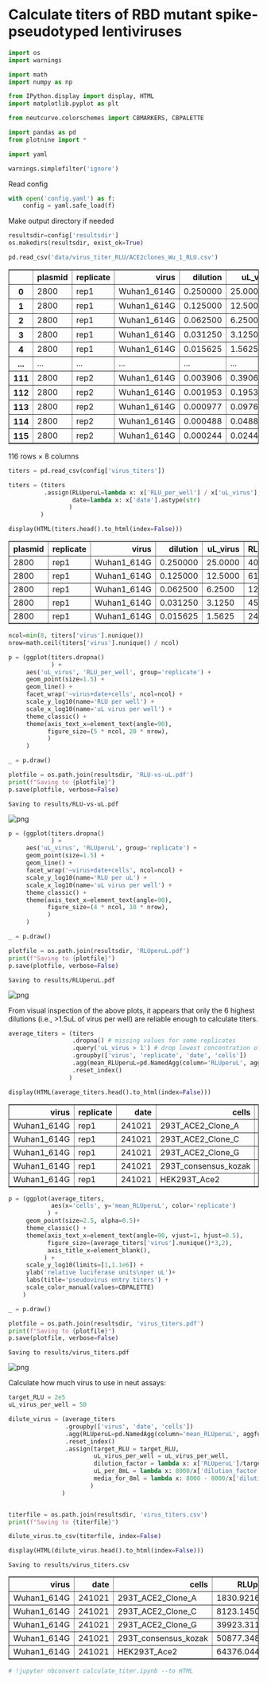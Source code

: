 # Calculate titers of RBD mutant spike-pseudotyped lentiviruses


```python
import os
import warnings

import math
import numpy as np 

from IPython.display import display, HTML
import matplotlib.pyplot as plt

from neutcurve.colorschemes import CBMARKERS, CBPALETTE

import pandas as pd
from plotnine import *

import yaml
```


```python
warnings.simplefilter('ignore')
```

Read config



```python
with open('config.yaml') as f:
    config = yaml.safe_load(f)
```

Make output directory if needed


```python
resultsdir=config['resultsdir']
os.makedirs(resultsdir, exist_ok=True)
```


```python
pd.read_csv('data/virus_titer_RLU/ACE2clones_Wu_1_RLU.csv')
```




<div>
<style scoped>
    .dataframe tbody tr th:only-of-type {
        vertical-align: middle;
    }

    .dataframe tbody tr th {
        vertical-align: top;
    }

    .dataframe thead th {
        text-align: right;
    }
</style>
<table border="1" class="dataframe">
  <thead>
    <tr style="text-align: right;">
      <th></th>
      <th>plasmid</th>
      <th>replicate</th>
      <th>virus</th>
      <th>dilution</th>
      <th>uL_virus</th>
      <th>RLU_per_well</th>
      <th>date</th>
      <th>cells</th>
    </tr>
  </thead>
  <tbody>
    <tr>
      <th>0</th>
      <td>2800</td>
      <td>rep1</td>
      <td>Wuhan1_614G</td>
      <td>0.250000</td>
      <td>25.000000</td>
      <td>4085192</td>
      <td>241021</td>
      <td>293T_consensus_kozak</td>
    </tr>
    <tr>
      <th>1</th>
      <td>2800</td>
      <td>rep1</td>
      <td>Wuhan1_614G</td>
      <td>0.125000</td>
      <td>12.500000</td>
      <td>613486</td>
      <td>241021</td>
      <td>293T_consensus_kozak</td>
    </tr>
    <tr>
      <th>2</th>
      <td>2800</td>
      <td>rep1</td>
      <td>Wuhan1_614G</td>
      <td>0.062500</td>
      <td>6.250000</td>
      <td>128746</td>
      <td>241021</td>
      <td>293T_consensus_kozak</td>
    </tr>
    <tr>
      <th>3</th>
      <td>2800</td>
      <td>rep1</td>
      <td>Wuhan1_614G</td>
      <td>0.031250</td>
      <td>3.125000</td>
      <td>45646</td>
      <td>241021</td>
      <td>293T_consensus_kozak</td>
    </tr>
    <tr>
      <th>4</th>
      <td>2800</td>
      <td>rep1</td>
      <td>Wuhan1_614G</td>
      <td>0.015625</td>
      <td>1.562500</td>
      <td>24070</td>
      <td>241021</td>
      <td>293T_consensus_kozak</td>
    </tr>
    <tr>
      <th>...</th>
      <td>...</td>
      <td>...</td>
      <td>...</td>
      <td>...</td>
      <td>...</td>
      <td>...</td>
      <td>...</td>
      <td>...</td>
    </tr>
    <tr>
      <th>111</th>
      <td>2800</td>
      <td>rep2</td>
      <td>Wuhan1_614G</td>
      <td>0.003906</td>
      <td>0.390625</td>
      <td>6673</td>
      <td>241021</td>
      <td>293T_ACE2_Clone_G</td>
    </tr>
    <tr>
      <th>112</th>
      <td>2800</td>
      <td>rep2</td>
      <td>Wuhan1_614G</td>
      <td>0.001953</td>
      <td>0.195312</td>
      <td>5191</td>
      <td>241021</td>
      <td>293T_ACE2_Clone_G</td>
    </tr>
    <tr>
      <th>113</th>
      <td>2800</td>
      <td>rep2</td>
      <td>Wuhan1_614G</td>
      <td>0.000977</td>
      <td>0.097656</td>
      <td>2915</td>
      <td>241021</td>
      <td>293T_ACE2_Clone_G</td>
    </tr>
    <tr>
      <th>114</th>
      <td>2800</td>
      <td>rep2</td>
      <td>Wuhan1_614G</td>
      <td>0.000488</td>
      <td>0.048828</td>
      <td>1228</td>
      <td>241021</td>
      <td>293T_ACE2_Clone_G</td>
    </tr>
    <tr>
      <th>115</th>
      <td>2800</td>
      <td>rep2</td>
      <td>Wuhan1_614G</td>
      <td>0.000244</td>
      <td>0.024414</td>
      <td>261</td>
      <td>241021</td>
      <td>293T_ACE2_Clone_G</td>
    </tr>
  </tbody>
</table>
<p>116 rows × 8 columns</p>
</div>




```python
titers = pd.read_csv(config['virus_titers'])

titers = (titers
          .assign(RLUperuL=lambda x: x['RLU_per_well'] / x['uL_virus'],
                  date=lambda x: x['date'].astype(str)
                 )
         )

display(HTML(titers.head().to_html(index=False)))
```


<table border="1" class="dataframe">
  <thead>
    <tr style="text-align: right;">
      <th>plasmid</th>
      <th>replicate</th>
      <th>virus</th>
      <th>dilution</th>
      <th>uL_virus</th>
      <th>RLU_per_well</th>
      <th>date</th>
      <th>cells</th>
      <th>RLUperuL</th>
    </tr>
  </thead>
  <tbody>
    <tr>
      <td>2800</td>
      <td>rep1</td>
      <td>Wuhan1_614G</td>
      <td>0.250000</td>
      <td>25.0000</td>
      <td>4085192</td>
      <td>241021</td>
      <td>293T_consensus_kozak</td>
      <td>163407.68</td>
    </tr>
    <tr>
      <td>2800</td>
      <td>rep1</td>
      <td>Wuhan1_614G</td>
      <td>0.125000</td>
      <td>12.5000</td>
      <td>613486</td>
      <td>241021</td>
      <td>293T_consensus_kozak</td>
      <td>49078.88</td>
    </tr>
    <tr>
      <td>2800</td>
      <td>rep1</td>
      <td>Wuhan1_614G</td>
      <td>0.062500</td>
      <td>6.2500</td>
      <td>128746</td>
      <td>241021</td>
      <td>293T_consensus_kozak</td>
      <td>20599.36</td>
    </tr>
    <tr>
      <td>2800</td>
      <td>rep1</td>
      <td>Wuhan1_614G</td>
      <td>0.031250</td>
      <td>3.1250</td>
      <td>45646</td>
      <td>241021</td>
      <td>293T_consensus_kozak</td>
      <td>14606.72</td>
    </tr>
    <tr>
      <td>2800</td>
      <td>rep1</td>
      <td>Wuhan1_614G</td>
      <td>0.015625</td>
      <td>1.5625</td>
      <td>24070</td>
      <td>241021</td>
      <td>293T_consensus_kozak</td>
      <td>15404.80</td>
    </tr>
  </tbody>
</table>



```python
ncol=min(8, titers['virus'].nunique())
nrow=math.ceil(titers['virus'].nunique() / ncol)

p = (ggplot(titers.dropna()
            ) +
     aes('uL_virus', 'RLU_per_well', group='replicate') +
     geom_point(size=1.5) +
     geom_line() +
     facet_wrap('~virus+date+cells', ncol=ncol) +
     scale_y_log10(name='RLU per well') +
     scale_x_log10(name='uL virus per well') +
     theme_classic() +
     theme(axis_text_x=element_text(angle=90),
           figure_size=(5 * ncol, 20 * nrow),
           )
     )

_ = p.draw()

plotfile = os.path.join(resultsdir, 'RLU-vs-uL.pdf')
print(f"Saving to {plotfile}")
p.save(plotfile, verbose=False)
```

    Saving to results/RLU-vs-uL.pdf



    
![png](virus_titers_files/virus_titers_9_1.png)
    



```python
p = (ggplot(titers.dropna()
            ) +
     aes('uL_virus', 'RLUperuL', group='replicate') +
     geom_point(size=1.5) +
     geom_line() +
     facet_wrap('~virus+date+cells', ncol=ncol) +
     scale_y_log10(name='RLU per uL') +
     scale_x_log10(name='uL virus per well') +
     theme_classic() +
     theme(axis_text_x=element_text(angle=90),
           figure_size=(4 * ncol, 10 * nrow),
           ) 
     )

_ = p.draw()

plotfile = os.path.join(resultsdir, 'RLUperuL.pdf')
print(f"Saving to {plotfile}")
p.save(plotfile, verbose=False)
```

    Saving to results/RLUperuL.pdf



    
![png](virus_titers_files/virus_titers_10_1.png)
    


From visual inspection of the above plots, it appears that only the 6 highest dilutions (i.e., >1.5uL of virus per well) are reliable enough to calculate titers. 


```python
average_titers = (titers
                  .dropna() # missing values for some replicates
                  .query('uL_virus > 1') # drop lowest concentration of virus
                  .groupby(['virus', 'replicate', 'date', 'cells'])
                  .agg(mean_RLUperuL=pd.NamedAgg(column='RLUperuL', aggfunc=np.mean))
                  .reset_index()
                 )

display(HTML(average_titers.head().to_html(index=False)))
```


<table border="1" class="dataframe">
  <thead>
    <tr style="text-align: right;">
      <th>virus</th>
      <th>replicate</th>
      <th>date</th>
      <th>cells</th>
      <th>mean_RLUperuL</th>
    </tr>
  </thead>
  <tbody>
    <tr>
      <td>Wuhan1_614G</td>
      <td>rep1</td>
      <td>241021</td>
      <td>293T_ACE2_Clone_A</td>
      <td>1771.266667</td>
    </tr>
    <tr>
      <td>Wuhan1_614G</td>
      <td>rep1</td>
      <td>241021</td>
      <td>293T_ACE2_Clone_C</td>
      <td>6343.790000</td>
    </tr>
    <tr>
      <td>Wuhan1_614G</td>
      <td>rep1</td>
      <td>241021</td>
      <td>293T_ACE2_Clone_G</td>
      <td>37624.700000</td>
    </tr>
    <tr>
      <td>Wuhan1_614G</td>
      <td>rep1</td>
      <td>241021</td>
      <td>293T_consensus_kozak</td>
      <td>52619.488000</td>
    </tr>
    <tr>
      <td>Wuhan1_614G</td>
      <td>rep1</td>
      <td>241021</td>
      <td>HEK293T_Ace2</td>
      <td>67143.120000</td>
    </tr>
  </tbody>
</table>



```python
p = (ggplot(average_titers, 
            aes(x='cells', y='mean_RLUperuL', color='replicate')
           ) +
     geom_point(size=2.5, alpha=0.5)+
     theme_classic() +
     theme(axis_text_x=element_text(angle=90, vjust=1, hjust=0.5),
           figure_size=(average_titers['virus'].nunique()*3,2),
           axis_title_x=element_blank(),
          ) +
     scale_y_log10(limits=[1,1.1e6]) +
     ylab('relative luciferase units\nper uL')+
     labs(title='pseudovirus entry titers') +
     scale_color_manual(values=CBPALETTE)
    )

_ = p.draw()

plotfile = os.path.join(resultsdir, 'virus_titers.pdf')
print(f"Saving to {plotfile}")
p.save(plotfile, verbose=False)
```

    Saving to results/virus_titers.pdf



    
![png](virus_titers_files/virus_titers_13_1.png)
    


Calculate how much virus to use in neut assays:


```python
target_RLU = 2e5
uL_virus_per_well = 50

dilute_virus = (average_titers
                .groupby(['virus', 'date', 'cells'])
                .agg(RLUperuL=pd.NamedAgg(column='mean_RLUperuL', aggfunc=np.mean))
                .reset_index()
                .assign(target_RLU = target_RLU,
                        uL_virus_per_well = uL_virus_per_well,
                        dilution_factor = lambda x: x['RLUperuL']/target_RLU*uL_virus_per_well,
                        uL_per_8mL = lambda x: 8000/x['dilution_factor'],
                        media_for_8ml = lambda x: 8000 - 8000/x['dilution_factor']
                       )
               )


titerfile = os.path.join(resultsdir, 'virus_titers.csv')
print(f"Saving to {titerfile}")

dilute_virus.to_csv(titerfile, index=False)

display(HTML(dilute_virus.head().to_html(index=False)))
```

    Saving to results/virus_titers.csv



<table border="1" class="dataframe">
  <thead>
    <tr style="text-align: right;">
      <th>virus</th>
      <th>date</th>
      <th>cells</th>
      <th>RLUperuL</th>
      <th>target_RLU</th>
      <th>uL_virus_per_well</th>
      <th>dilution_factor</th>
      <th>uL_per_8mL</th>
      <th>media_for_8ml</th>
    </tr>
  </thead>
  <tbody>
    <tr>
      <td>Wuhan1_614G</td>
      <td>241021</td>
      <td>293T_ACE2_Clone_A</td>
      <td>1830.921667</td>
      <td>200000.0</td>
      <td>50</td>
      <td>0.457730</td>
      <td>17477.536359</td>
      <td>-9477.536359</td>
    </tr>
    <tr>
      <td>Wuhan1_614G</td>
      <td>241021</td>
      <td>293T_ACE2_Clone_C</td>
      <td>8123.145000</td>
      <td>200000.0</td>
      <td>50</td>
      <td>2.030786</td>
      <td>3939.360925</td>
      <td>4060.639075</td>
    </tr>
    <tr>
      <td>Wuhan1_614G</td>
      <td>241021</td>
      <td>293T_ACE2_Clone_G</td>
      <td>39923.311667</td>
      <td>200000.0</td>
      <td>50</td>
      <td>9.980828</td>
      <td>801.536713</td>
      <td>7198.463287</td>
    </tr>
    <tr>
      <td>Wuhan1_614G</td>
      <td>241021</td>
      <td>293T_consensus_kozak</td>
      <td>50877.348000</td>
      <td>200000.0</td>
      <td>50</td>
      <td>12.719337</td>
      <td>628.963601</td>
      <td>7371.036399</td>
    </tr>
    <tr>
      <td>Wuhan1_614G</td>
      <td>241021</td>
      <td>HEK293T_Ace2</td>
      <td>64376.044000</td>
      <td>200000.0</td>
      <td>50</td>
      <td>16.094011</td>
      <td>497.079317</td>
      <td>7502.920683</td>
    </tr>
  </tbody>
</table>



```python
# !jupyter nbconvert calculate_titer.ipynb --to HTML
```


```python

```
